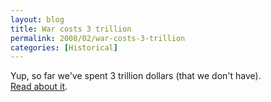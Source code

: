 ```yaml
---
layout: blog
title: War costs 3 trillion
permalink: 2008/02/war-costs-3-trillion
categories: [Historical]
---
```


<p>Yup, so far we've spent 3 trillion dollars (that we don't have).<br />
<a href="http://www.thefirstpost.co.uk/?p=1&amp;storyID=20547">Read about it</a>.</p>
